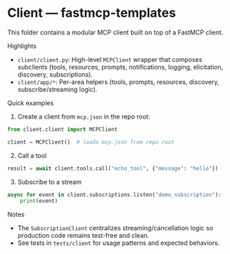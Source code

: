 # Client — fastmcp-templates

This folder contains a modular MCP client built on top of a FastMCP client.

Highlights
- `client/client.py`: High-level `MCPClient` wrapper that composes subclients (tools, resources, prompts, notifications, logging, elicitation, discovery, subscriptions).
- `client/app/*`: Per-area helpers (tools, prompts, resources, discovery, subscribe/streaming logic).

Quick examples

1) Create a client from `mcp.json` in the repo root:

```py
from client.client import MCPClient

client = MCPClient()  # loads mcp.json from repo root
```

2) Call a tool

```py
result = await client.tools.call("echo_tool", {"message": "hello"})
```

3) Subscribe to a stream

```py
async for event in client.subscriptions.listen("demo_subscription"):
    print(event)
```

Notes
- The `SubscriptionClient` centralizes streaming/cancellation logic so production code remains test-free and clean.
- See tests in `tests/client` for usage patterns and expected behaviors.
